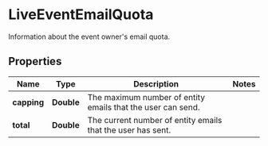 

# LiveEventEmailQuota

Information about the event owner's email quota.

## Properties

| Name | Type | Description | Notes |
|------------ | ------------- | ------------- | -------------|
|**capping** | **Double** | The maximum number of entity emails that the user can send. |  |
|**total** | **Double** | The current number of entity emails that the user has sent. |  |



